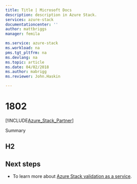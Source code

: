 ```yaml
---
title: Title | Microsoft Docs
description: description in Azure Stack.
services: azure-stack
documentationcenter: ''
author: mattbriggs
manager: femila

ms.service: azure-stack
ms.workload: na
pms.tgt_pltfrm: na
ms.devlang: na
ms.topic: article
ms.date: 04/02/2018
ms.author: mabrigg
ms.reviewer: John.Haskin

---
```


# 1802

[!INCLUDE[Azure_Stack_Partner](./includes/azure-stack-partner-appliesto.md)]

Summary


## H2

## Next steps

- To learn more about [Azure Stack validation as a service](https://docs.microsoft.com/azure/azure-stack/partner).